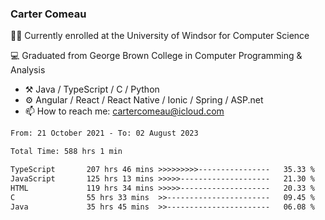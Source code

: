 ### Carter Comeau

🙋‍♂️ Currently enrolled at the University of Windsor for Computer Science

💻 Graduated from George Brown College in Computer Programming & Analysis

- ⚒️ Java / TypeScript / C / Python
- ⚙️ Angular / React / React Native / Ionic / Spring / ASP.net
- 📫 How to reach me: cartercomeau@icloud.com

<!--START_SECTION:waka-->

```txt
From: 21 October 2021 - To: 02 August 2023

Total Time: 588 hrs 1 min

TypeScript       207 hrs 46 mins >>>>>>>>>----------------   35.33 %
JavaScript       125 hrs 13 mins >>>>>--------------------   21.30 %
HTML             119 hrs 34 mins >>>>>--------------------   20.33 %
C                55 hrs 33 mins  >>-----------------------   09.45 %
Java             35 hrs 45 mins  >>-----------------------   06.08 %
```

<!--END_SECTION:waka-->
